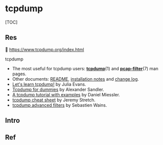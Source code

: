 # tcpdump

[TOC]



## Res
📂 https://www.tcpdump.org/index.html

tcpdump
- The most useful for tcpdump users: [**tcpdump**](https://www.tcpdump.org/manpages/tcpdump.1.html)(1) and [**pcap-filter**](https://www.tcpdump.org/manpages/pcap-filter.7.html)(7) man pages.
- Other documents: [README](https://github.com/the-tcpdump-group/tcpdump/blob/master/README.md), [installation notes](https://github.com/the-tcpdump-group/tcpdump/blob/master/INSTALL.md) and [change log](https://github.com/the-tcpdump-group/tcpdump/blob/master/CHANGES).
- [Let's learn tcpdump!](https://wizardzines.com/zines/tcpdump/) by Julia Evans.
- [Tcpdump for dummies](http://www.alexonlinux.com/tcpdump-for-dummies) by Alexander Sandler.
- [A tcpdump tutorial with examples](https://danielmiessler.com/study/tcpdump/) by Daniel Miessler.
- [tcpdump cheat sheet](https://packetlife.net/media/library/12/tcpdump.pdf) by Jeremy Stretch.
- [tcpdump advanced filters](https://blog.wains.be/2007/2007-10-01-tcpdump-advanced-filters/) by Sebastien Wains.



## Intro


## Ref

